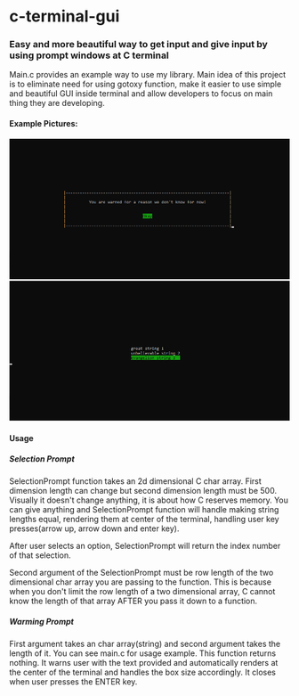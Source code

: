 # c-terminal-gui
### Easy and more beautiful way to get input and give input by using prompt windows at C terminal

Main.c provides an example way to use my library.
Main idea of this project is to eliminate need for using gotoxy function, make it easier to use simple and beautiful GUI inside terminal and allow developers to focus on main thing they are developing.

#### Example Pictures:

![warning-prompt](./warning-prompt-example.png)
![selection-prompt](./selection-prompt-example.png)

#### Usage

##### Selection Prompt

SelectionPrompt function takes an 2d dimensional C char array. First dimension length can change but second dimension length must be 500. Visually it doesn't change anything, it is about how C reserves memory. You can give anything and SelectionPrompt function will handle making string lengths equal, rendering them at center of the terminal, handling user key presses(arrow up, arrow down and enter key).

After user selects an option, SelectionPrompt will return the index number of that selection.

Second argument of the SelectionPrompt must be row length of the two dimensional char array you are passing to the function. This is because when you don't limit the row length of a two dimensional array, C cannot know the length of that array AFTER you pass it down to a function.

##### Warming Prompt

First argument takes an char array(string) and second argument takes the length of it. You can see main.c for usage example. This function returns nothing. It warns user with the text provided and automatically renders at the center of the terminal and handles the box size accordingly. It closes when user presses the ENTER key.